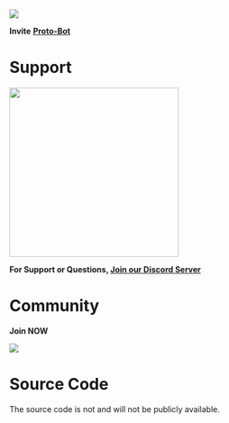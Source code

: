 <a href="https://top.gg/bot/968511978052128780">
  <img src="https://top.gg/api/widget/968511978052128780.svg">
</a>

**Invite** <a href="https://discord.com/api/oauth2/authorize?client_id=968511978052128780&permissions=1515002915958&scope=bot%20applications.commands">**Proto-Bot**</a>

# Support
<a href="https://discord.gg/XGNkag6J3a"><img src="https://i.imgur.com/jWjZ7Ui.png" width="300"></a>

**For Support or Questions, <a href="https://discord.gg/XGNkag6J3a">Join our Discord Server**</a>

# Community
**Join NOW**

<a href="https://discord.gg/XGNkag6J3a"><img src="https://discord.com/assets/cb48d2a8d4991281d7a6a95d2f58195e.svg"></a>

# Source Code
The source code is not and will not be publicly available.

